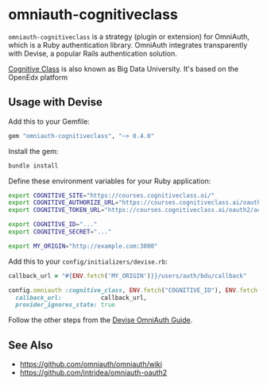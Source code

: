 # omniauth-cognitiveclass

`omniauth-cognitiveclass` is a strategy (plugin or extension) for OmniAuth, 
which is a Ruby authentication library. OmniAuth integrates transparently 
with Devise, a popular Rails authentication solution.

[Cognitive Class](https://courses.cognitiveclass.ai/) is also known as Big
Data University. It's based on the OpenEdx platform

## Usage with Devise

Add this to your Gemfile:

```ruby
gem "omniauth-cognitiveclass", "~> 0.4.0"
```

Install the gem:

```bash 
bundle install
```

Define these environment variables for your Ruby application:

```bash
export COGNITIVE_SITE="https://courses.cognitiveclass.ai/"
export COGNITIVE_AUTHORIZE_URL="https://courses.cognitiveclass.ai/oauth2/authorize"
export COGNITIVE_TOKEN_URL="https://courses.cognitiveclass.ai/oauth2/access_token"

export COGNITIVE_ID="..."
export COGNITIVE_SECRET="..."

export MY_ORIGIN="http://example.com:3000"
```

Add this to your `config/initializers/devise.rb`:

```ruby
callback_url = "#{ENV.fetch('MY_ORIGIN')}}/users/auth/bdu/callback"

config.omniauth :cognitive_class, ENV.fetch("COGNITIVE_ID"), ENV.fetch("COGNITIVE_SECRET"),
  callback_url:           callback_url,
  provider_ignores_state: true
```

Follow the other steps from the [Devise OmniAuth Guide](https://github.com/plataformatec/devise/wiki/OmniAuth:-Overview).

## See Also

*   <https://github.com/omniauth/omniauth/wiki>
*   <https://github.com/intridea/omniauth-oauth2>

